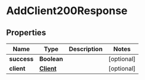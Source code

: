 

# AddClient200Response


## Properties

| Name | Type | Description | Notes |
|------------ | ------------- | ------------- | -------------|
|**success** | **Boolean** |  |  [optional] |
|**client** | [**Client**](Client.md) |  |  [optional] |



